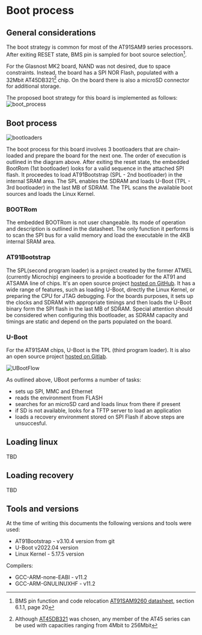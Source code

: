 # Boot process

## General considerations

The boot strategy is common for most of the AT91SAM9 series processors. After exiting RESET state, BMS pin is sampled for boot source selection[^1].

For the Glasnost MK2 board, NAND was not desired, due to space constraints. Instead, the board has a SPI NOR Flash, populated with a 32Mbit AT45DB321[^2] chip. On the board there is also a microSD connector for additional storage.

The proposed boot strategy for this board is implemented as follows:
![boot_process](/assets/boot_proc.png)

## Boot process

![bootloaders](/assets/bootloaders.png)

The boot process for this board involves 3 bootloaders that are chain-loaded and prepare the board for the next one. The order of execution is outlined in the diagram above. After exiting the reset state, the embedded BootRom (1st bootloader) looks for a valid sequence in the attached SPI flash. It proceedes to load AT91Bootstrap (SPL - 2nd bootloader) in the internal SRAM area. The SPL enables the SDRAM and loads U-Boot (TPL - 3rd bootloader) in the last MB of SDRAM. The TPL scans the available boot sources and loads the Linux Kernel.

### BOOTRom
The embedded BOOTRom is not user changeable. Its mode of operation and description is outlined in the datasheet. The only function it performs is to scan the SPI bus for a valid memory and load the executable in the 4KB internal SRAM area.

### AT91Bootstrap

The SPL(second program loader) is a project created by the former ATMEL (currently Microchip) engineers to provide a bootloader for the AT91 and ATSAMA line of chips. It's an open source project [hosted on GitHub](https://github.com/linux4sam/at91bootstrap). It has a wide range of features, such as loading U-Boot, directly the Linux Kernel, or preparing the CPU for JTAG debugging.
For the boards purposes, it sets up the clocks and SDRAM with appropriate timings and then loads the U-Boot binary form the SPI flash in the last MB of SDRAM. 
Special attention should be considered when configuring this bootloader, as SDRAM capacity and timings are static and depend on the parts populated on the board.

### U-Boot

For the AT91SAM chips, U-Boot is the TPL (third program loader). It is also an open source project [hosted on Gitlab](https://source.denx.de/u-boot/u-boot).

![UBootFlow](/assets/uboot-flow.png)

As outlined above, UBoot performs a number of tasks:
 - sets up SPI, MMC and Ethernet
 - reads the environment from FLASH
 - searches for an microSD card and loads linux from there if present
 - if SD is not available, looks for a TFTP  server to load an application
 - loads a recovery environment stored on SPI Flash if above steps are unsuccesful.

## Loading linux
TBD

## Loading recovery
TBD

## Tools and versions

At the time of writing this documents the following versions and tools were used:
 - AT91Bootstrap - v3.10.4 version from git 
 - U-Boot v2022.04 version
 - Linux Kernel - 5.17.5 version

Compilers:
 - GCC-ARM-none-EABI - v11.2
 - GCC-ARM-GNULINUXHF - v11.2

[^1]: BMS pin function and code relocation [AT91SAM9260 datasheet](https://ww1.microchip.com/downloads/en/DeviceDoc/Atmel-6221-32-bit-ARM926EJ-S-Embedded-Microprocessor-SAM9260_Datasheet.pdf), section 6.1.1, page 20 
[^2]: Although [AT45DB321](https://www.dialog-semiconductor.com/sites/default/files/2021-04/DS-AT45DB321E-8784L-032019.pdf) was chosen, any member of the AT45 series can be used with capacities ranging from 4Mbit to 256Mbit
